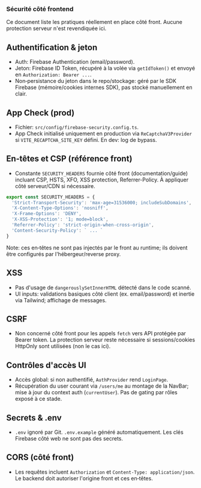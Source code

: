 ### Sécurité côté frontend

Ce document liste les pratiques réellement en place côté front. Aucune protection serveur n'est revendiquée ici.

## Authentification & jeton

- Auth: Firebase Authentication (email/password).
- Jeton: Firebase ID Token, récupéré à la volée via `getIdToken()` et envoyé en `Authorization: Bearer ...`.
- Non‑persistance du jeton dans le repo/stockage: géré par le SDK Firebase (mémoire/cookies internes SDK), pas stocké manuellement en clair.

## App Check (prod)

- Fichier: `src/config/firebase-security.config.ts`.
- App Check initialisé uniquement en production via `ReCaptchaV3Provider` si `VITE_RECAPTCHA_SITE_KEY` défini. En dev: log de bypass.

## En‑têtes et CSP (référence front)

- Constante `SECURITY_HEADERS` fournie côté front (documentation/guide) incluant CSP, HSTS, XFO, XSS protection, Referrer-Policy. À appliquer côté serveur/CDN si nécessaire.

```90:108:src/config/firebase-security.config.ts
export const SECURITY_HEADERS = {
  'Strict-Transport-Security': 'max-age=31536000; includeSubDomains',
  'X-Content-Type-Options': 'nosniff',
  'X-Frame-Options': 'DENY',
  'X-XSS-Protection': '1; mode=block',
  'Referrer-Policy': 'strict-origin-when-cross-origin',
  'Content-Security-Policy': ` ... `
}
```

Note: ces en‑têtes ne sont pas injectés par le front au runtime; ils doivent être configurés par l'hébergeur/reverse proxy.

## XSS

- Pas d'usage de `dangerouslySetInnerHTML` détecté dans le code scanné.
- UI inputs: validations basiques côté client (ex. email/password) et inertie via Tailwind; affichage de messages.

## CSRF

- Non concerné côté front pour les appels `fetch` vers API protégée par Bearer token. La protection serveur reste nécessaire si sessions/cookies HttpOnly sont utilisées (non le cas ici).

## Contrôles d'accès UI

- Accès global: si non authentifié, `AuthProvider` rend `LoginPage`.
- Récupération du user courant via `/users/me` au montage de la NavBar; mise à jour du context auth (`currentUser`). Pas de gating par rôles exposé à ce stade.

## Secrets & .env

- `.env` ignoré par Git. `.env.example` généré automatiquement. Les clés Firebase côté web ne sont pas des secrets.

## CORS (côté front)

- Les requêtes incluent `Authorization` et `Content-Type: application/json`. Le backend doit autoriser l'origine front et ces en‑têtes.

